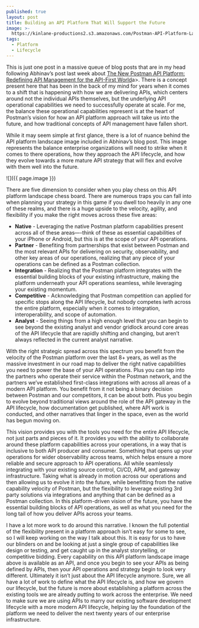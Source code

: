 ```yaml
---
published: true
layout: post
title: Building an API Platform That Will Support the Future
image: >-
  https://kinlane-productions2.s3.amazonaws.com/Postman-API-Platform-Landscape-2021-2048x1420.png
tags:
  - Platform
  - Lifecycle
---
```


This is just one post in a massive queue of blog posts that are in my head following Abhinav’s post last week about [The New Postman API Platform: Redefining API Management for the API-First World](https://blog.postman.com/new-postman-api-platform-redefining-api-management-for-api-first-world/)a&gt;. There is a concept present here that has been in the back of my mind for years when it comes to a shift that is happening with how we are delivering APIs, which centers around not the individual APIs themselves, but the underlying API operational capabilities we need to successfully operate at scale. For me, the balance these operational capabilities represent is at the heart of Postman’s vision for how an API platform approach will take us into the future, and how traditional concepts of API management have fallen short.

While it may seem simple at first glance, there is a lot of nuance behind the API platform landscape image included in Abhinav’s blog post. This image represents the balance enterprise organizations will need to strike when it comes to there operations, how they approach the API lifecycle, and how they evolve towards a more mature API strategy that will flex and evolve with them well into the future.

![]({{ page.image }})

There are five dimension to consider when you play chess on this API platform landscape chess board. There are numerous traps you can fall into when planning your strategy in this game if you dwell too heavily in any one of these realms, and there is a huge upside to the velocity, agility, and flexibility if you make the right moves across these five areas:

- **Native** - Leveraging the native Postman platform capabilities present across all of these areas—-think of these as essential capabilities of your iPhone or Android, but this is at the scope of your API operations.
- **Partner** - Benefiting from partnerships that exist between Postman and the most relevant APIs for delivering on security, observability, and other key areas of our operations, realizing that any piece of your operations can be defined as a Postman collection.
- **Integration** - Realizing that the Postman platform integrates with the essential building blocks of your existing infrastructure, making the platform underneath your API operations seamless, while leveraging your existing momentum.
- **Competitive** - Acknowledging that Postman competition can applied for specific stops along the API lifecycle, but nobody competes iwth across the entire platform, especially when it comes to integration, interoperability, and scope of automation.
- **Analyst** - Seeing things from a high enough level that you can begin to see beyond the existing analyst and vendor gridlock around core areas of the API lifecycle that are rapidly shifting and changing, but aren’t always reflected in the current analyst narrative.

With the right strategic spread across this spectrum you benefit from the velocity of the Postman platform over the last 8+ years, as well as the massive investment in our road map to deliver the right native capabilities you need to power the base of your API operations. Plus you can tap into the partners who operate their service within the Postman network, and the partners we’ve established first-class integrations with across all areas of a modern API platform. You benefit from it not being a binary decision between Postman and our competitors, it can be about both. Plus you begin to evolve beyond traditional views around the role of the API gateway in the API lifecycle, how documentation get published, where API work is conducted, and other narratives that linger in the space, even as the world has begun moving on. 

This vision provides you with the tools you need for the entire API lifecycle, not just parts and pieces of it. It provides you with the ability to collaborate around these platform capabilities across your operations, in a way that is inclusive to both API producer and consumer. Something that opens up your operations for wider observability across teams, which helps ensure a more reliable and secure approach to API operations. All while seamlessly integrating with your existing source control, CI/CD, APM, and gateway infrastructure. Taking what is already in motion across our operations and then allowing us to evolve it into the future, while benefitting from the native capability velocity of Postman, but the flexibility to leverage existing 3rd party solutions via integrations and anything that can be defined as a Postman collection. In this platform-driven vision of the future, you have the essential building blocks of API operations, as well as what you need for the long tail of how you deliver APIs across your teams.

I have a lot more work to do around this narrative. I known the full potential of the flexibility present in a platform approach isn’t easy for some to see, so I will keep working on the way I talk about this. It is easy for us to have our blinders on and be looking at just a single group of capabilities like design or testing, and get caught up in the analyst storytelling, or competitive bidding. Every capability on this API platform landscape image above is available as an API, and once you begin to see your APIs as being defined by APIs, then your API operations and strategy begin to look very different. Ultimately it isn’t just about the API lifecycle anymore. Sure, we all have a lot of work to define what the API lifecycle is, and how we govern our lifecycle, but the future is more about establishing a platform across the existing tools we are already putting to work across the enterprise. We need to make sure we are using APIs to marry our existing software development lifecycle with a more modern API lifecycle, helping lay the foundation of the platform we need to deliver the next twenty years of our enterprise infrastructure.